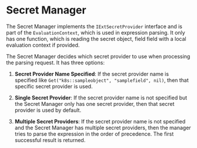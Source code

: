 # Secret Manager

The Secret Manager implements the `IExtSecretProvider` interface and is part of the `EvaluationContext`, which is used in expression parsing. It only has one function, which is reading the secret object, field field with a local evaluation context if provided.

The Secret Manager decides which secret provider to use when processing the parsing request. It has three options:

1. **Secret Provider Name Specified**: If the secret provider name is specified like `Get("k8s::sampleobject", "samplefield", nil)`, then that specific secret provider is used.

2. **Single Secret Provider**: If the secret provider name is not specified but the Secret Manager only has one secret provider, then that secret provider is used by default.

3. **Multiple Secret Providers**: If the secret provider name is not specified and the Secret Manager has multiple secret providers, then the manager tries to parse the expression in the order of precedence. The first successful result is returned.